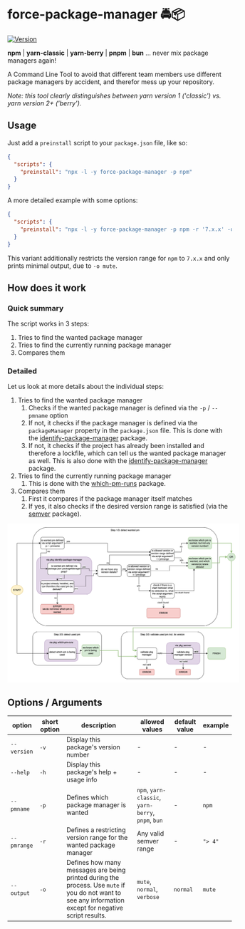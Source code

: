 # force-package-manager 🚔📦

[![Version](https://img.shields.io/npm/v/force-package-manager)](https://www.npmjs.com/package/force-package-manager)

**npm** | **yarn-classic** | **yarn-berry** | **pnpm** | **bun**
... never mix package managers again!

A Command Line Tool to avoid that different team members use different package managers by accident, and therefor mess up your repository.

_Note: this tool clearly distinguishes between yarn version 1 ('classic') vs. yarn version 2+ ('berry')._

## Usage

Just add a `preinstall` script to your `package.json` file, like so:

```json
{
  "scripts": {
    "preinstall": "npx -l -y force-package-manager -p npm"
  }
}
```

A more detailed example with some options:

```json
{
  "scripts": {
    "preinstall": "npx -l -y force-package-manager -p npm -r '7.x.x' -o mute"
  }
}
```

This variant additionally restricts the version range for `npm` to `7.x.x` and only prints minimal output, due to `-o mute`.

## How does it work

### Quick summary

The script works in 3 steps:

1. Tries to find the wanted package manager
2. Tries to find the currently running package manager
3. Compares them

### Detailed

Let us look at more details about the individual steps:

1. Tries to find the wanted package manager
   1. Checks if the wanted package manager is defined via the `-p` / `--pmname` option
   2. If not, it checks if the package manager is defined via the `packageManager` property in the `package.json` file. This is done with the [identify-package-manager](https://www.npmjs.com/package/identify-package-manager) package.
   3. If not, it checks if the project has already been installed and therefore a lockfile, which can tell us the wanted package manager as well. This is also done with the [identify-package-manager](https://www.npmjs.com/package/identify-package-manager) package.
2. Tries to find the currently running package manager
   1. This is done with the [which-pm-runs](https://www.npmjs.com/package/which-pm-runs) package.
3. Compares them
   1. First it compares if the package manager itself matches
   2. If yes, it also checks if the desired version range is satisfied (via the [semver](https://www.npmjs.com/package/semver) package).

<img src="./documentation/graph/force-package-manager.svg" alt="Force Package Manager" style="padding: 8px; background-color: white;" />

## Options / Arguments

| option      | short option | description                                                                                                                                              | allowed values                                     | default value | example |
| ----------- | ------------ | -------------------------------------------------------------------------------------------------------------------------------------------------------- | -------------------------------------------------- | ------------- | ------- |
| `--version` | `-v`         | Display this package's version number                                                                                                                    | -                                                  | -             | -       |
| `--help`    | `-h`         | Display this package's help + usage info                                                                                                                 | -                                                  | -             | -       |
| `--pmname`  | `-p`         | Defines which package manager is wanted                                                                                                                  | `npm`, `yarn-classic`, `yarn-berry`, `pnpm`, `bun` | -             | `npm`   |
| `--pmrange` | `-r`         | Defines a restricting version range for the wanted package manager                                                                                       | Any valid semver range                             | -             | `"> 4"` |
| `--output`  | `-o`         | Defines how many messages are being printed during the process. Use `mute` if you do not want to see any information except for negative script results. | `mute`, `normal`, `verbose`                        | `normal`      | `mute`  |
